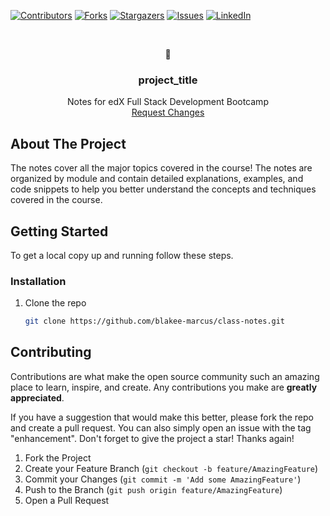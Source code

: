 [![Contributors][contributors-shield]][contributors-url]
[![Forks][forks-shield]][forks-url]
[![Stargazers][stars-shield]][stars-url]
[![Issues][issues-shield]][issues-url]
[![LinkedIn][linkedin-shield]][linkedin-url]



<!-- PROJECT LOGO -->
<br />
<div align="center">
  <p>&#58113<p>

<h3 align="center">project_title</h3>

  <p align="center">
    Notes for edX Full Stack Development Bootcamp
    <br />
        <a href="https://github.com/blakee-marcus/class-notes/issues">Request Changes</a>
  </p>
</div>



<!-- ABOUT THE PROJECT -->
## About The Project

The notes cover all the major topics covered in the course!
The notes are organized by module and contain detailed explanations, examples, and code snippets to help you better understand the concepts and techniques covered in the course. 





<!-- GETTING STARTED -->
## Getting Started

To get a local copy up and running follow these steps.


### Installation

1. Clone the repo
   ```sh
   git clone https://github.com/blakee-marcus/class-notes.git
   ```





<!-- CONTRIBUTING -->
## Contributing

Contributions are what make the open source community such an amazing place to learn, inspire, and create. Any contributions you make are **greatly appreciated**.

If you have a suggestion that would make this better, please fork the repo and create a pull request. You can also simply open an issue with the tag "enhancement".
Don't forget to give the project a star! Thanks again!

1. Fork the Project
2. Create your Feature Branch (`git checkout -b feature/AmazingFeature`)
3. Commit your Changes (`git commit -m 'Add some AmazingFeature'`)
4. Push to the Branch (`git push origin feature/AmazingFeature`)
5. Open a Pull Request




<!-- MARKDOWN LINKS & IMAGES -->
<!-- https://www.markdownguide.org/basic-syntax/#reference-style-links -->
[contributors-shield]: https://img.shields.io/github/contributors/blakee-marcus/class-notes.svg?style=for-the-badge
[contributors-url]: https://github.com/blakee-marcus/class-notes/gra-hs/contributors
[forks-shield]: https://img.shields.io/github/forks/blakee-marcus/class-notes.svg?style=for-the-badge
[forks-url]: https://github.com/blakee-marcus/class_no-es/network/members
[stars-shield]: https://img.shields.io/github/stars/blakee-marcus/class-notes.svg?style=for-the-badge
[stars-url]: https://github.com/blakee-marcus/class_no-es/stargazers
[issues-shield]: https://img.shields.io/github/issues/blakee-marcus/class-notes.svg?style=for-the-badge
[issues-url]: https://github.com/blakee-marcus/class_not-s/issues
[license-shield]: https://img.shields.io/github/license/blakee-marcus/class-notes.svg?style=for-the-badge
[license-url]: https://github.com/blakee-marcus/class_note-/blob/master/LICENSE.txt
[linkedin-shield]: https://img.shields.io/badge/-LinkedIn-black.svg?style=for-the-badge&logo=linkedin&colorB=555
[linkedin-url]: https://linkedin.com/in/blake-marcus
[product-screenshot]: images/screenshot.png

